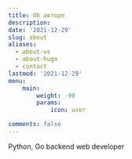 ```yaml
---
title: Об авторе
description: 
date: '2021-12-29'
slug: about
aliases:
  - about-us
  - about-hugo
  - contact
lastmod: '2021-12-29'
menu:
    main: 
        weight: -90
        params:
            icon: user

comments: false
---
```


Python, Go backend web developer

